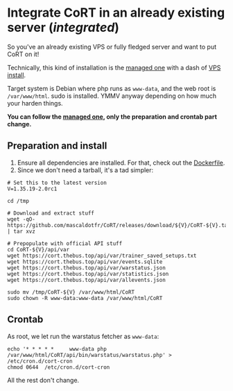 # Integrate CoRT in an already existing server (*integrated*)

So you've an already existing VPS or fully fledged server and want to put CoRT
on it!

Technically, this kind of installation is the [managed one](README.managed.md)
with a dash of [VPS install](README.vps.md).

Target system is Debian where php runs as `www-data`, and the web root is
`/var/www/html`. sudo is installed. YMMV anyway depending on how much your
harden things.

**You can follow the [managed one](README.managed.md), only the preparation and
crontab part change.**

## Preparation and install

1. Ensure all dependencies are installed. For that, check out the [Dockerfile](docker/Dockerfile).
2. Since we don't need a tarball, it's a tad simpler:

```shell
# Set this to the latest version
V=1.35.19-2.0rc1

cd /tmp

# Download and extract stuff
wget -qO- https://github.com/mascaldotfr/CoRT/releases/download/${V}/CoRT-${V}.tar.gz | tar xvz

# Prepopulate with official API stuff
cd CoRT-${V}/api/var
wget https://cort.thebus.top/api/var/trainer_saved_setups.txt
wget https://cort.thebus.top/api/var/events.sqlite
wget https://cort.thebus.top/api/var/warstatus.json
wget https://cort.thebus.top/api/var/statistics.json
wget https://cort.thebus.top/api/var/allevents.json

sudo mv /tmp/CoRT-${V} /var/www/html/CoRT
sudo chown -R www-data:www-data /var/www/html/CoRT
```

## Crontab

As root, we let run the warstatus fetcher as `www-data`:

```shell
echo '* * * * * 	www-data php /var/www/html/CoRT/api/bin/warstatus/warstatus.php' > /etc/cron.d/cort-cron
chmod 0644  /etc/cron.d/cort-cron
```

All the rest don't change.
